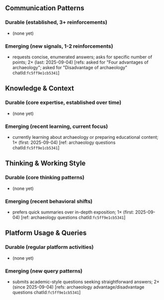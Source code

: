 ## Communication Patterns
### Durable (established, 3+ reinforcements)
- (none yet)

### Emerging (new signals, 1-2 reinforcements)
- requests concise, enumerated answers; asks for specific number of points; 2× (last: 2025-09-04) [refs: asked for "Four advantages of archaeology"; asked for "Disadvantage of archaeology" chatId:`fc5ff9e1cb5341`]

## Knowledge & Context
### Durable (core expertise, established over time)
- (none yet)

### Emerging (recent learning, current focus)
- currently learning about archaeology or preparing educational content; 1× (first: 2025-09-04) [ref: archaeology questions chatId:`fc5ff9e1cb5341`]

## Thinking & Working Style
### Durable (core thinking patterns)
- (none yet)

### Emerging (recent behavioral shifts)
- prefers quick summaries over in-depth exposition; 1× (first: 2025-09-04) [ref: archaeology questions chatId:`fc5ff9e1cb5341`]

## Platform Usage & Queries
### Durable (regular platform activities)
- (none yet)

### Emerging (new query patterns)
- submits academic-style questions seeking straightforward answers; 2× (since 2025-09-04) [refs: archaeology advantage/disadvantage questions chatId:`fc5ff9e1cb5341`]